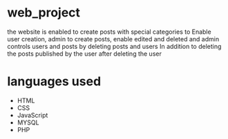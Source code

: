 # web_project
the website is enabled to create posts with special categories to Enable user creation, admin to create posts, enable edited and deleted and admin controls users and posts by deleting posts and users In addition to deleting the posts published by the user after deleting the user
# languages used
- HTML
- CSS
- JavaScript
- MYSQL
- PHP

